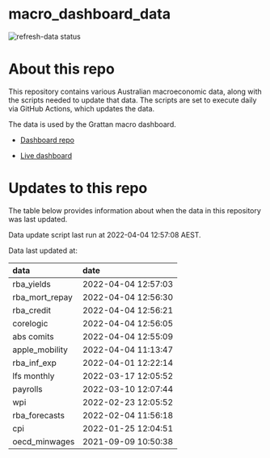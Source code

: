 
<!-- README.md is generated from README.Rmd. Please edit that file -->

# macro\_dashboard\_data

<!-- badges: start -->

![refresh-data
status](https://github.com/grattan/macro_dashboard_data/workflows/refresh-data/badge.svg)

<!-- badges: end -->

# About this repo

This repository contains various Australian macroeconomic data, along
with the scripts needed to update that data. The scripts are set to
execute daily via GitHub Actions, which updates the data.

The data is used by the Grattan macro dashboard.

  - [Dashboard repo](https://github.com/grattan/macrodashboard)

  - [Live dashboard](https://mattcowgill.shinyapps.io/macrodashboard/)

# Updates to this repo

The table below provides information about when the data in this
repository was last updated.

Data update script last run at 2022-04-04 12:57:08 AEST.

Data last updated at:

| data             | date                |
| :--------------- | :------------------ |
| rba\_yields      | 2022-04-04 12:57:03 |
| rba\_mort\_repay | 2022-04-04 12:56:30 |
| rba\_credit      | 2022-04-04 12:56:21 |
| corelogic        | 2022-04-04 12:56:05 |
| abs comits       | 2022-04-04 12:55:09 |
| apple\_mobility  | 2022-04-04 11:13:47 |
| rba\_inf\_exp    | 2022-04-01 12:22:14 |
| lfs monthly      | 2022-03-17 12:05:52 |
| payrolls         | 2022-03-10 12:07:44 |
| wpi              | 2022-02-23 12:05:52 |
| rba\_forecasts   | 2022-02-04 11:56:18 |
| cpi              | 2022-01-25 12:04:51 |
| oecd\_minwages   | 2021-09-09 10:50:38 |
